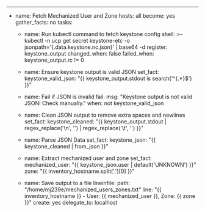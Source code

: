 ---
- name: Fetch Mechanized User and Zone
  hosts: all
  become: yes
  gather_facts: no
  tasks:
    - name: Run kubectl command to fetch keystone config
      shell: >-
        kubectl -n ucp get secret keystone-etc -o jsonpath='{.data.keystone\.nc\.json}' | base64 -d
      register: keystone_output
      changed_when: false
      failed_when: keystone_output.rc != 0

    - name: Ensure keystone output is valid JSON
      set_fact:
        keystone_valid_json: "{{ keystone_output.stdout is search('^{.*}$') }}"

    - name: Fail if JSON is invalid
      fail:
        msg: "Keystone output is not valid JSON! Check manually."
      when: not keystone_valid_json

    - name: Clean JSON output to remove extra spaces and newlines
      set_fact:
        keystone_cleaned: "{{ keystone_output.stdout | regex_replace('\\n', '') | regex_replace('\\t', '') }}"

    - name: Parse JSON Data
      set_fact:
        keystone_json: "{{ keystone_cleaned | from_json }}"

    - name: Extract mechanized user and zone
      set_fact:
        mechanized_user: "{{ keystone_json.user | default('UNKNOWN') }}"
        zone: "{{ inventory_hostname.split('.')[0] }}"

    - name: Save output to a file
      lineinfile:
        path: "/home/mj239e/mechanized_users_zones.txt"
        line: "{{ inventory_hostname }} - User: {{ mechanized_user }}, Zone: {{ zone }}"
        create: yes
      delegate_to: localhost
